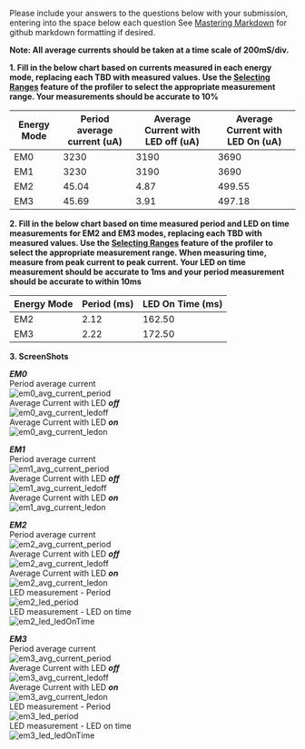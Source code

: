 Please include your answers to the questions below with your submission, entering into the space below each question
See [Mastering Markdown](https://guides.github.com/features/mastering-markdown/) for github markdown formatting if desired.

**Note: All average currents should be taken at a time scale of 200mS/div.**

**1. Fill in the below chart based on currents measured in each energy mode, replacing each TBD with measured values.  Use the [Selecting Ranges](https://www.silabs.com/documents/public/user-guides/ug343-multinode-energy-profiler.pdf) feature of the profiler to select the appropriate measurement range.  Your measurements should be accurate to 10%**

Energy Mode | Period average current (uA) | Average Current with LED off (uA) | Average Current with LED On (uA)
------------| ----------------------------|-----------------------------------|-------------------------
EM0         |          3230               |           3190                    |         3690
EM1         |          3230               |           3190                    |         3690
EM2         |         45.04               |           4.87                    |         499.55
EM3         |         45.69               |           3.91                    |         497.18

**2. Fill in the below chart based on time measured period and LED on time measurements for EM2 and EM3 modes, replacing each TBD with measured values.  Use the [Selecting Ranges](https://www.silabs.com/documents/public/user-guides/ug343-multinode-energy-profiler.pdf) feature of the profiler to select the appropriate measurement range.  When measuring time, measure from peak current to peak current.  Your LED on time measurement should be accurate to 1ms and your period measurement should be accurate to within 10ms**

Energy Mode | Period (ms)| LED On Time (ms) |
------------| -----------|-------------------
EM2         |   2.12     |        162.50
EM3         |   2.22     |        172.50


**3. ScreenShots**  

***EM0***  
Period average current    
![em0_avg_current_period][em0_avg_current_period]  
Average Current with LED ***off***  
![em0_avg_current_ledoff][em0_avg_current_ledoff]  
Average Current with LED ***on***  
![em0_avg_current_ledon][em0_avg_current_ledon]  

***EM1***  
Period average current    
![em1_avg_current_period][em1_avg_current_period]  
Average Current with LED ***off***  
![em1_avg_current_ledoff][em1_avg_current_ledoff]  
Average Current with LED ***on***  
![em1_avg_current_ledon][em1_avg_current_ledon]  

***EM2***  
Period average current  
![em2_avg_current_period][em2_avg_current_period]  
Average Current with LED ***off***  
![em2_avg_current_ledoff][em2_avg_current_ledoff]  
Average Current with LED ***on***  
![em2_avg_current_ledon][em2_avg_current_ledon]   
LED measurement - Period   
![em2_led_period][em2_led_period]  
LED measurement - LED on time   
![em2_led_ledOnTime][em2_led_ledOnTime]  

***EM3***  
Period average current    
![em3_avg_current_period][em3_avg_current_period]  
Average Current with LED ***off***  
![em3_avg_current_ledoff][em3_avg_current_ledoff]   
Average Current with LED ***on***  
![em3_avg_current_ledon][em3_avg_current_ledon]   
LED measurement - Period   
![em3_led_period][em3_led_period]  
LED measurement - LED on time   
![em3_led_ledOnTime][em3_led_ledOnTime]  

[em0_avg_current_period]: https://github.com/CU-ECEN-5823/ecen5823-assignment2-kbryan3/blob/master/screenshots/em0_avg_current_period.PNG "em0_avg_current_period"
[em0_avg_current_ledoff]: https://github.com/CU-ECEN-5823/ecen5823-assignment2-kbryan3/blob/master/screenshots/em0_avg_current_ledoff.PNG "em0_avg_current_ledoff"
[em0_avg_current_ledon]: https://github.com/CU-ECEN-5823/ecen5823-assignment2-kbryan3/blob/master/screenshots/em0_avg_current_ledon.PNG "em0_avg_current_ledon"

[em1_avg_current_period]: https://github.com/CU-ECEN-5823/ecen5823-assignment2-kbryan3/blob/master/screenshots/em1_avg_current_period.PNG "em1_avg_current_period"
[em1_avg_current_ledoff]: https://github.com/CU-ECEN-5823/ecen5823-assignment2-kbryan3/blob/master/screenshots/em1_avg_current_ledoff.PNG "em1_avg_current_ledoff"
[em1_avg_current_ledon]: https://github.com/CU-ECEN-5823/ecen5823-assignment2-kbryan3/blob/master/screenshots/em1_avg_current_ledon.PNG "em1_avg_current_ledon"

[em2_avg_current_period]: https://github.com/CU-ECEN-5823/ecen5823-assignment2-kbryan3/blob/master/screenshots/em2_avg_current_period.PNG "em2_avg_current_period"
[em2_avg_current_ledoff]: https://github.com/CU-ECEN-5823/ecen5823-assignment2-kbryan3/blob/master/screenshots/em2_avg_current_ledoff.PNG "em2_avg_current_ledoff"
[em2_avg_current_ledon]: https://github.com/CU-ECEN-5823/ecen5823-assignment2-kbryan3/blob/master/screenshots/em2_avg_current_ledon.PNG "em2_avg_current_ledon"
[em2_led_period]: https://github.com/CU-ECEN-5823/ecen5823-assignment2-kbryan3/blob/master/screenshots/em2_led_period.PNG "em2_led_period"
[em2_led_ledOnTime]: https://github.com/CU-ECEN-5823/ecen5823-assignment2-kbryan3/blob/master/screenshots/em2_led_ledOnTime.PNG "em2_led_ledOnTime"

[em3_avg_current_period]: https://github.com/CU-ECEN-5823/ecen5823-assignment2-kbryan3/blob/master/screenshots/em3_avg_current_period.PNG "em3_avg_current_period"
[em3_avg_current_ledoff]: https://github.com/CU-ECEN-5823/ecen5823-assignment2-kbryan3/blob/master/screenshots/em3_avg_current_ledoff.PNG "em3_avg_current_ledoff"
[em3_avg_current_ledon]: https://github.com/CU-ECEN-5823/ecen5823-assignment2-kbryan3/blob/master/screenshots/em3_avg_current_ledon.PNG "em3_avg_current_ledon"
[em3_led_period]: https://github.com/CU-ECEN-5823/ecen5823-assignment2-kbryan3/blob/master/screenshots/em3_led_period.PNG "em3_led_period"
[em3_led_ledOnTime]: https://github.com/CU-ECEN-5823/ecen5823-assignment2-kbryan3/blob/master/screenshots/em3_led_ledOnTime.PNG "em3_led_ledOnTime"
